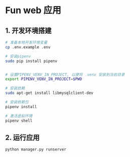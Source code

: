 # Fun web 应用

## 1. 开发环境搭建

```bash
# 准备本地开发环境变量
cp .env.example .env

# 安装pipenv
sudo pip install pipenv


# 设置PIPENV_VENV_IN_PROJECT, 以便将 .venv 安装到当前目录
export PIPENV_VENV_IN_PROJECT=$PWD

# 安装依赖
sudo apt-get install libmysqlclient-dev

# 安装依赖包
pipenv install

# 激活虚拟环境
pipenv shell
```

## 2. 运行应用

```bash
python manager.py runserver
```
